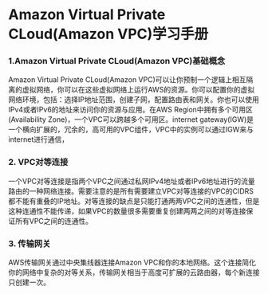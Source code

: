 # Amazon Virtual Private CLoud(Amazon VPC)学习手册

### 1.Amazon Virtual Private CLoud(Amazon VPC)基础概念
Amazon Virtual Private CLoud(Amazon VPC)可以让你预制一个逻辑上相互隔离的虚拟网络，你可以在这些虚拟网络上运行AWS的资源。你可以配置你的虚拟网络环境，包括：选择IP地址范围，创建子网，配置路由表和网关。你也可以使用IPv4或者IPv6的地址来访问你的资源与应用。在AWS Region中拥有多个可用区(Availability Zone)，一个VPC可以跨越多个可用区。internet gateway(IGW)是一个横向扩展的，冗余的，高可用的VPC组件，VPC中的实例可以通过IGW来与internet进行通信，

### 2. VPC对等连接
一个VPC对等连接是指两个VPC之间通过私网IPv4地址或者IPv6地址进行的流量路由的一种网络连接。需要注意的是所有需要建立VPC对等连接的VPC的CIDRS都不能有重叠的IP地址。对等连接的缺点是只能打通两两VPC之间的连通性，但是这种连通性不能传递，如果VPC的数量很多需要重复创建两两之间的对等连接保证所有VPC之间的连通性。

### 3. 传输网关

AWS传输网关通过中央集线器连接Amazon VPC和你的本地网络。这个连接简化你的网络中复杂的对等关系，传输网关相当于高度可扩展的云路由器，每个新连接只创建一次。

